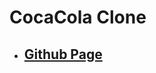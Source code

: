 <!--
 * @Author: Jinqi Li
 * @Date: 2020-06-21 22:29:22
 * @LastEditors: Jinqi Li
 * @LastEditTime: 2020-11-02 08:00:19
 * @FilePath: /cocacola-2/README.md
-->
# CocaCola Clone
* ## [Github Page](https://kikijinqili.github.io/cocacola-2/)

